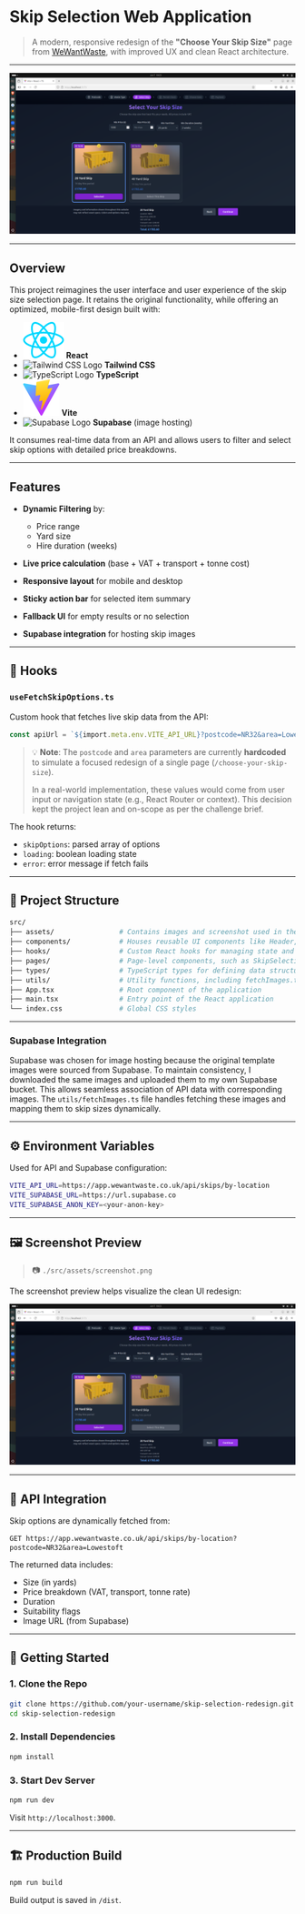 #  Skip Selection Web Application

> A modern, responsive redesign of the **"Choose Your Skip Size"** page from [WeWantWaste](https://wewantwaste.co.uk/), with improved UX and clean React architecture.

---

![Preview of Skip Selection UI](./src/assets/screenshot.png)

---

##  Overview

This project reimagines the user interface and user experience of the skip size selection page. It retains the original functionality, while offering an optimized, mobile-first design built with:

* ![React Logo](./src/assets/react.svg) **React**
* ![Tailwind CSS Logo](https://tailwindcss.com/_next/static/media/tailwindcss-mark.1b8a0a3f.svg) **Tailwind CSS**
* ![TypeScript Logo](https://www.typescriptlang.org/assets/images/icons/favicon-32x32.png) **TypeScript**
* ![Vite Logo](./public/vite.svg) **Vite**
* ![Supabase Logo](https://supabase.com/_next/static/images/favicon-32x32.png) **Supabase** (image hosting)

It consumes real-time data from an API and allows users to filter and select skip options with detailed price breakdowns.

---

##  Features

* **Dynamic Filtering** by:

  * Price range
  * Yard size
  * Hire duration (weeks)
* **Live price calculation** (base + VAT + transport + tonne cost)
* **Responsive layout** for mobile and desktop
* **Sticky action bar** for selected item summary
* **Fallback UI** for empty results or no selection
* **Supabase integration** for hosting skip images

---

## 🧠 Hooks

### `useFetchSkipOptions.ts`

Custom hook that fetches live skip data from the API:

```ts
const apiUrl = `${import.meta.env.VITE_API_URL}?postcode=NR32&area=Lowestoft`;
```

> 💡 **Note**:
> The `postcode` and `area` parameters are currently **hardcoded** to simulate a focused redesign of a single page (`/choose-your-skip-size`).
>
> In a real-world implementation, these values would come from user input or navigation state (e.g., React Router or context). This decision kept the project lean and on-scope as per the challenge brief.

The hook returns:

* `skipOptions`: parsed array of options
* `loading`: boolean loading state
* `error`: error message if fetch fails

---

## 📁 Project Structure

```bash
src/
├── assets/                # Contains images and screenshot used in the project
├── components/            # Houses reusable UI components like Header, HeroSection, SkipOptionCard, etc.
├── hooks/                 # Custom React hooks for managing state and fetching data
├── pages/                 # Page-level components, such as SkipSelectionPage
├── types/                 # TypeScript types for defining data structures
├── utils/                 # Utility functions, including fetchImages.ts for image handling and supabaseClient.ts for Supabase integration
├── App.tsx                # Root component of the application
├── main.tsx               # Entry point of the React application
└── index.css              # Global CSS styles
```

---

### Supabase Integration

Supabase was chosen for image hosting because the original template images were sourced from Supabase. To maintain consistency, I downloaded the same images and uploaded them to my own Supabase bucket. This allows seamless association of API data with corresponding images. The `utils/fetchImages.ts` file handles fetching these images and mapping them to skip sizes dynamically.

---

## ⚙️ Environment Variables

Used for API and Supabase configuration:

```bash
VITE_API_URL=https://app.wewantwaste.co.uk/api/skips/by-location
VITE_SUPABASE_URL=https://url.supabase.co
VITE_SUPABASE_ANON_KEY=<your-anon-key>
```

---

## 🖼 Screenshot Preview

> 📷 `./src/assets/screenshot.png`

The screenshot preview helps visualize the clean UI redesign:

![UI Screenshot](./src/assets/screenshot.png)

---

## 🔌 API Integration

Skip options are dynamically fetched from:

```
GET https://app.wewantwaste.co.uk/api/skips/by-location?postcode=NR32&area=Lowestoft
```

The returned data includes:

* Size (in yards)
* Price breakdown (VAT, transport, tonne rate)
* Duration
* Suitability flags
* Image URL (from Supabase)

---

## 🚀 Getting Started

### 1. Clone the Repo

```bash
git clone https://github.com/your-username/skip-selection-redesign.git
cd skip-selection-redesign
```

### 2. Install Dependencies

```bash
npm install
```

### 3. Start Dev Server

```bash
npm run dev
```

Visit `http://localhost:3000`.

---

## 🏗️ Production Build

```bash
npm run build
```

Build output is saved in `/dist`.